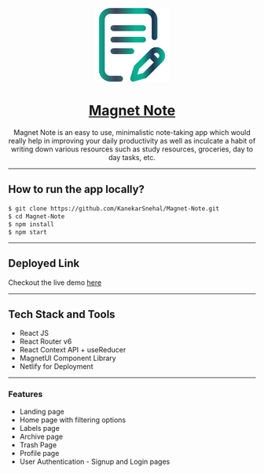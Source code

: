 <div align="center">
  <img src="public/icon.png" width="150" title="Magnet Note App Logo">

# [Magnet Note](https://magnet-note.netlify.app/)

Magnet Note is an easy to use, minimalistic note-taking app which would really help in improving your daily productivity as well as inculcate a habit of writing down various resources such as study resources, groceries, day to day tasks, etc.

</div>

---

## How to run the app locally?

```
$ git clone https://github.com/KanekarSnehal/Magnet-Note.git
$ cd Magnet-Note
$ npm install
$ npm start
```

---

## Deployed Link

Checkout the live demo [here](https://magnet-note.netlify.app/)

---

## Tech Stack and Tools

- React JS
- React Router v6
- React Context API + useReducer
- MagnetUI Component Library
- Netlify for Deployment

---

### Features

- Landing page
- Home page with filtering options
- Labels page
- Archive page
- Trash Page
- Profile page
- User Authentication - Signup and Login pages
